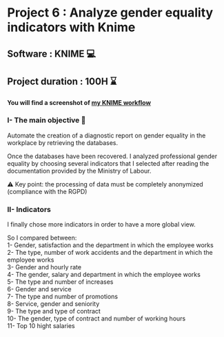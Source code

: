 # Project 6 : Analyze gender equality indicators with Knime
## Software : KNIME 💻
## Project duration : 100H ⌛
#### You will find a screenshot of [my KNIME workflow](https://github.com/AMLaura/Data_Portfolio/blob/main/Project%206%20-%20Analyze%20gender%20equality%20indicators%20with%20Knime/Workflow_KNIME_Capture.jpeg)

### I- The main objective 🎯

Automate the creation of a diagnostic report on gender equality in the workplace by retrieving the databases.

Once the databases have been recovered. 
I analyzed professional gender equality by choosing several indicators that I selected after reading the documentation provided by the Ministry of Labour.

⚠️ Key point: the processing of data must be completely anonymized (compliance with the RGPD)

### II- Indicators

I finally chose more indicators in order to have a more global view.

So I compared between:
<br/> 1- Gender, satisfaction and the department in which the employee works
<br/> 2- The type, number of work accidents and the department in which the employee works
<br/> 3- Gender and hourly rate
<br/> 4- The gender, salary and department in which the employee works
<br/> 5- The type and number of increases
<br/> 6- Gender and service
<br/> 7- The type and number of promotions
<br/> 8- Service, gender and seniority
<br/> 9- The type and type of contract
<br/> 10- The gender, type of contract and number of working hours
<br/> 11- Top 10 hight salaries
